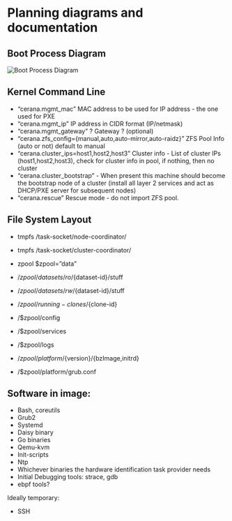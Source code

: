 Planning diagrams and documentation
=================

Boot Process Diagram
--------------------

![Boot Process Diagram](https://rawgithub.com/mistifyio/mistify/master/docs/planning/boot.svg)

Kernel Command Line
-------------------
* “cerana.mgmt_mac” MAC address to be used for IP address  - the one used for PXE
* “cerana.mgmt_ip” IP address in CIDR format (IP/netmask)
* “cerana.mgmt_gateway” ? Gateway ? (optional)
* “cerana.zfs_config={manual,auto,auto-mirror,auto-raidz}” ZFS Pool Info (auto or not) default to manual
* “cerana.cluster_ips=host1,host2,host3” Cluster info -  List of cluster IPs (host1,host2,host3), check for cluster info in pool, if nothing, then no cluster
* “cerana.cluster_bootstrap” - When present this machine should become the bootstrap node of a cluster (install all layer 2 services and act as DHCP/PXE server for subsequent nodes)
* “cerana.rescue” Rescue mode - do not import ZFS pool.

File System Layout
------------------

* tmpfs /task-socket/node-coordinator/
* tmpfs /task-socket/cluster-coordinator/

* zpool $zpool=”data”
* /$zpool/datasets/ro/${dataset-id}/stuff
* /$zpool/datasets/rw/${dataset-id}/stuff
* /$zpool/running-clones/${clone-id}
* /$zpool/config
* /$zpool/services
* /$zpool/logs
* /$zpool/platform/${version}/{bzImage,initrd}
* /$zpool/platform/grub.conf


Software in image:
------------------
* Bash, coreutils
* Grub2
* Systemd
* Daisy binary
* Go binaries
* Qemu-kvm
* Init-scripts
* Ntp
* Whichever binaries the hardware identification task provider needs
* Initial Debugging tools: strace, gdb
* ebpf tools?

Ideally temporary:
* SSH
